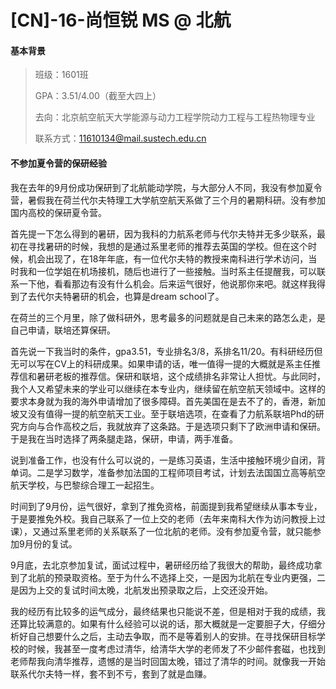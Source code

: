 # [CN]-16-尚恒锐 MS @ 北航

#### 基本背景

> 班级：1601班
> 
> GPA：3.51/4.00（截至大四上）
> 
> 去向：北京航空航天大学能源与动力工程学院动力工程与工程热物理专业
> 
> 联系方式：11610134@mail.sustech.edu.cn

#### 不参加夏令营的保研经验

我在去年的9月份成功保研到了北航能动学院，与大部分人不同，我没有参加夏令营，暑假我在荷兰代尔夫特理工大学航空航天系做了三个月的暑期科研。没有参加国内高校的保研夏令营。

首先提一下怎么得到的暑研，因为我科的力航系老师与代尔夫特并无多少联系，最初在寻找暑研的时候，我想的是通过系里老师的推荐去英国的学校。但在这个时候，机会出现了，在18年年底，有一位代尔夫特的教授来南科进行学术访问，当时我和一位学姐在机场接机，随后也进行了一些接触。当时系主任提醒我，可以联系一下他，看看那边有没有什么机会。后来运气很好，他说那你来吧。就这样我得到了去代尔夫特暑研的机会，也算是dream school了。

在荷兰的三个月里，除了做科研外，思考最多的问题就是自己未来的路怎么走，是自己申请，联培还算保研。

首先说一下我当时的条件，gpa3.51，专业排名3/8，系排名11/20。有科研经历但无可以写在CV上的科研成果。如果申请的话，唯一值得一提的大概就是系主任推荐信和暑研老板的推荐信。保研和联培，这个成绩排名非常让人担忧。与此同时，我个人又希望未来的学业可以继续在本专业内，继续留在航空航天领域中。这样的要求本身就为我的海外申请增加了很多障碍。首先美国在是去不了的，香港，新加坡又没有值得一提的航空航天工业。至于联培选项，在查看了力航系联培Phd的研究方向与合作高校之后，我就放弃了这条路。于是选项只剩下了欧洲申请和保研。于是我在当时选择了两条腿走路，保研，申请，两手准备。

说到准备工作，也没有什么可以说的，一是练习英语，生活中接触环境少自闭，背单词。二是学习数学，准备参加法国的工程师项目考试，计划去法国国立高等航空航天学校，与巴黎综合理工一起招生。

时间到了9月份，运气很好，拿到了推免资格，前面提到我希望继续从事本专业，于是要推免外校。我自己联系了一位上交的老师（去年来南科大作为访问教授上过课），又通过系里老师的关系联系了一位北航的老师。没有参加夏令营，就只能参加9月份的复试。

9月底，去北京参加复试，面试过程中，暑研经历给了我很大的帮助，最终成功拿到了北航的预录取资格。至于为什么不选择上交，一是因为北航在专业内更强，二是因为上交的复试时间太晚，北航发出预录取之后，上交还没开始。

我的经历有比较多的运气成分，最终结果也只能说不差，但是相对于我的成绩，我还算比较满意的。如果有什么经验可以说的话，那大概就是一定要胆子大，仔细分析好自己想要什么之后，主动去争取，而不是等着别人的安排。在寻找保研目标学校的时候，我甚至一度考虑过清华，给清华大学的老师发了不少邮件套磁，也找到老师帮我向清华推荐，遗憾的是当时回国太晚，错过了清华的时间。就像我一开始联系代尔夫特一样，套不到不亏，套到了就是血赚。
